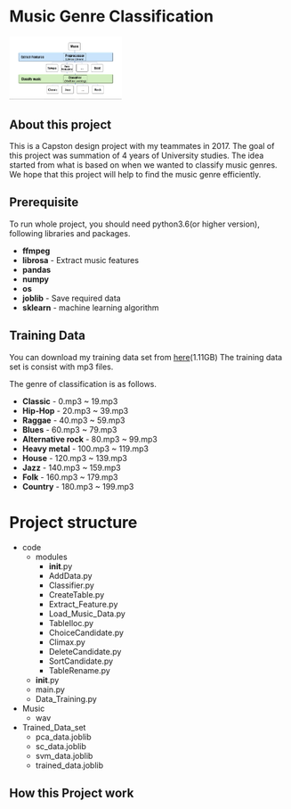 # Music Genre Classification

<img src="images/Main_image.png" width=40% height=40% />

## About this project
This is a Capston design project with my teammates in 2017. The goal of this project was summation of 4 years of University studies.
The idea started from what is based on when we wanted to classify music genres.
We hope that this project will help to find the music genre efficiently.


## Prerequisite
To run whole project, you should need python3.6(or higher version), following libraries and packages.
* **ffmpeg**
* **librosa** - Extract music features 
* **pandas**
* **numpy**
* **os**
* **joblib** - Save required data
* **sklearn** - machine learning algorithm


## Training Data
You can download my training data set from [here](https://drive.google.com/open?id=1_ToCRL_EVR6LGIzJA1jcfJLvr-_nvMNV)(1.11GB)
The training data set is consist with mp3 files.

The genre of classification is as follows.
* **Classic**           - 0.mp3 ~ 19.mp3
* **Hip-Hop**           - 20.mp3 ~ 39.mp3
* **Raggae**            - 40.mp3 ~ 59.mp3
* **Blues**             - 60.mp3 ~ 79.mp3
* **Alternative rock**  - 80.mp3 ~ 99.mp3
* **Heavy metal**       - 100.mp3 ~ 119.mp3
* **House**             - 120.mp3 ~ 139.mp3
* **Jazz**              - 140.mp3 ~ 159.mp3
* **Folk**              - 160.mp3 ~ 179.mp3
* **Country**           - 180.mp3 ~ 199.mp3


# Project structure
* code
    * modules
        * __init__.py
        * AddData.py
        * Classifier.py
        * CreateTable.py
        * Extract_Feature.py
        * Load_Music_Data.py
        * TableIloc.py
        * ChoiceCandidate.py
        * Climax.py
        * DeleteCandidate.py
        * SortCandidate.py
        * TableRename.py
    * __init__.py
    * main.py
    * Data_Training.py
* Music
    * wav
* Trained_Data_set
    * pca_data.joblib
    * sc_data.joblib
    * svm_data.joblib
    * trained_data.joblib


## How this Project work

